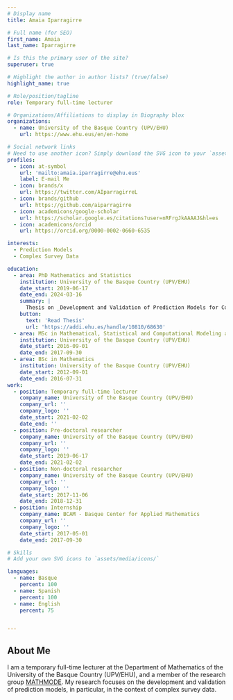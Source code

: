 ```yaml
---
# Display name
title: Amaia Iparragirre

# Full name (for SEO)
first_name: Amaia
last_name: Iparragirre

# Is this the primary user of the site?
superuser: true

# Highlight the author in author lists? (true/false)
highlight_name: true

# Role/position/tagline
role: Temporary full-time lecturer

# Organizations/Affiliations to display in Biography blox
organizations:
  - name: University of the Basque Country (UPV/EHU)
    url: https://www.ehu.eus/en/en-home

# Social network links
# Need to use another icon? Simply download the SVG icon to your `assets/media/icons/` folder.
profiles:
  - icon: at-symbol
    url: 'mailto:amaia.iparragirre@ehu.eus'
    label: E-mail Me
  - icon: brands/x
    url: https://twitter.com/AIparragirreL
  - icon: brands/github
    url: https://github.com/aiparragirre
  - icon: academicons/google-scholar
    url: https://scholar.google.es/citations?user=nRFrgJkAAAAJ&hl=es
  - icon: academicons/orcid
    url: https://orcid.org/0000-0002-0660-6535

interests:
  - Prediction Models
  - Complex Survey Data

education:
  - area: PhD Mathematics and Statistics
    institution: University of the Basque Country (UPV/EHU)
    date_start: 2019-06-17
    date_end: 2024-03-16
    summary: |
      Thesis on _Development and Validation of Prediction Models for Complex Sampling Data_. Supervised by Irantzu Barrio and Inmaculada Arostegui.
    button:
      text: 'Read Thesis'
      url: 'https://addi.ehu.es/handle/10810/68630'
  - area: MSc in Mathematical, Statistical and Computational Modeling and Research
    institution: University of the Basque Country (UPV/EHU)
    date_start: 2016-09-01
    date_end: 2017-09-30
  - area: BSc in Mathematics
    institution: University of the Basque Country (UPV/EHU)
    date_start: 2012-09-01
    date_end: 2016-07-31
work:
  - position: Temporary full-time lecturer
    company_name: University of the Basque Country (UPV/EHU)
    company_url: ''
    company_logo: ''
    date_start: 2021-02-02
    date_end: ''
  - position: Pre-doctoral researcher
    company_name: University of the Basque Country (UPV/EHU)
    company_url: ''
    company_logo: ''
    date_start: 2019-06-17
    date_end: 2021-02-02
  - position: Non-doctoral researcher
    company_name: University of the Basque Country (UPV/EHU)
    company_url: ''
    company_logo: ''
    date_start: 2017-11-06
    date_end: 2018-12-31
  - position: Internship
    company_name: BCAM - Basque Center for Applied Mathematics
    company_url: ''
    company_logo: ''
    date_start: 2017-05-01
    date_end: 2017-09-30 

# Skills
# Add your own SVG icons to `assets/media/icons/`

languages:
  - name: Basque
    percent: 100
  - name: Spanish
    percent: 100
  - name: English
    percent: 75


---
```


## About Me

I am a temporary full-time lecturer at the Department of Mathematics of the University of the Basque Country (UPV/EHU), and a member of the research group [MATHMODE](https://www.mathmode.science/). My research focuses on the development and validation of prediction models, in particular, in the context of complex survey data.
